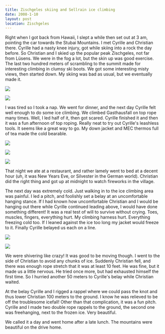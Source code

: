 ```yaml
---
title: Zischgeles skiing and Sellrain ice climbing
date: 2008-1-10
layout: post
location: Zischgeles
---
```


Right when I got back from Hawaii, I slept a while then set out at 3 am,
pointing the car towards the Stubai Mountains. I met Cyrille and Christian
there. Cyrille had a nasty knee injury, got while skiing into a rock the
day before. So Christian and I skied up the popular peak Zischgeles, not
far from Lüsens. We were in the fog a lot, but the skin up was good exercise.
The last two hundred meters of scrambling to the summit made for interesting
climbing in clumsy ski boots. We got some interesting misty views, then
started down. My skiing was bad as usual, but we eventually made it.
  
  
[![](https://lh4.google.com/ripsawridge/R3xnYom5K6I/AAAAAAAABdo/Uf63Ltuy5DY/s288/summitzisch.jpg)](https://picasaweb.google.com/ripsawridge/SellrainClimbing2008/photo#5151105746720074658)
  
  
[![](https://lh3.google.com/ripsawridge/R3xnZYm5K7I/AAAAAAAABdw/d96JMZrsEKo/s288/summitv.jpg)](https://picasaweb.google.com/ripsawridge/SellrainClimbing2008/photo#5151105759604976562)
  
  
I was tired so I took a nap. We went for dinner, and the next day Cyrille
felt well enough to do some ice climbing. We climbed Gasthausfall on top
rope many times. Well, I led half of it, then got scared. Cyrille finished
it and then it was a fun afternoon of top roping. Really neat to try out
Cyrille's leashless tools. It seems like a great way to go. My down jacket
and MEC thermos full of tea made the cold bearable.
  
[![](https://lh3.google.com/ripsawridge/R3xnaYm5K8I/AAAAAAAABd4/Zi5X8rFocrk/s288/gasthausfall.jpg)](https://picasaweb.google.com/ripsawridge/SellrainClimbing2008/photo#5151105776784845762)
  
[![](https://lh3.google.com/ripsawridge/R3xnbYm5K9I/AAAAAAAABeA/1nXAQU0CJLY/s288/lookingdowng.jpg)](https://picasaweb.google.com/ripsawridge/SellrainClimbing2008/photo#5151105793964714962)
  
[![](https://lh6.google.com/ripsawridge/R3xncIm5K-I/AAAAAAAABeI/I81h3gYB68U/s288/christianclimb.jpg)](https://picasaweb.google.com/ripsawridge/SellrainClimbing2008/photo#5151105806849616866)
  
  
That night we ate at a restaurant, and rather lamely went to bed at a
decent hour (uh, it was New Years Eve, or Silvester in the German world).
Christian did the right thing and got up at midnight to watch fireworks
in the village.
  
  
The next day was extremely cold. Just walking in to the ice climbing area
was painful. I led a pitch, and foolishly set a belay at an uncomfortable
hanging stance. If I had known how uncomfortable Christian and I would
be hanging out there while Cyrille continued leading above, I would have
done something different! It was a real test of will to survive without
crying. Toes, muscles, fingers, everything hurt. My climbing harness hurt.
Everything freezing cold too. If I leaned against the ice too long my jacket
would freeze to it. Finally Cyrille belayed us each on a line.
  
  
[![](https://lh3.google.com/ripsawridge/R3xneYm5LAI/AAAAAAAABeY/r6w6crx3pZY/s288/icecliffs.jpg)](https://picasaweb.google.com/ripsawridge/SellrainClimbing2008/photo#5151105845504322562)
  
[![](https://lh5.google.com/ripsawridge/R3xnf4m5LBI/AAAAAAAABeg/0Mg7oC0DTeg/s288/easyafternoon.jpg)](https://picasaweb.google.com/ripsawridge/SellrainClimbing2008/photo#5151105871274126354)
  
We were shivering like crazy! It was good to be moving though. I went
to the side of Christian to avoid any chunks of ice. Suddenly Christian
fell, and there was enough rope stretch that it was at least 10 feet. He
was fine, but it made us a little nervous. He tried once more, but had
exhausted himself the first time. So I hurried another 50 meters to Cyrille's
belay while Christian waited.
  
  
At the belay Cyrille and I rigged a rappel where we could pass the knot
and thus lower Christian 100 meters to the ground. I know he was relieved
to be off the troublesome icefall! Other than that complication, it was
a fun pitch. Cyrille and I made two double rope rappels to the ground,
the second one was freehanging, next to the frozen ice. Very beautiful.
  
  
We called it a day and went home after a late lunch. The mountains were
beautiful on the drive home.
